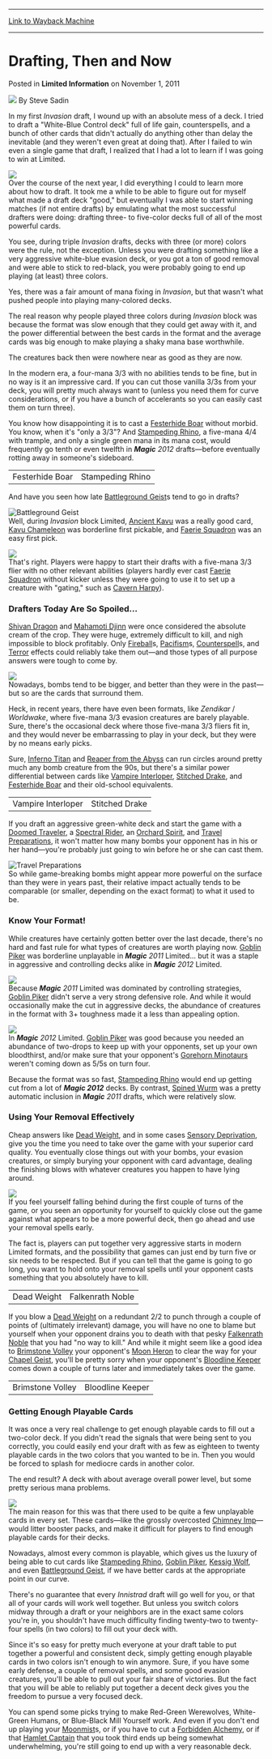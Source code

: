 
---
[Link to Wayback Machine](https://web.archive.org/web/20181213174358/https://magic.wizards.com/en/articles/archive/limited-information/drafting-then-and-now-2011-11-01)

[_metadata_:author]:- "Steve Sadin"
[_metadata_:description]:- "In my first Invasion draft, I wound up with an absolute mess of a deck. I tried to draft a `White-Blue Control deck` full of life gain, counterspells, and a bunch of other cards that didn't actually do anything other than delay the inevitable (and they weren't even great at doing that). After I failed to win even a single game that draft, I realized that I had a lot to learn if I was going to win at Limited."
[_metadata_:generator]:- "Drupal 7 (http://drupal.org)"
[_metadata_:node]:- "649256"
[_metadata_:publish_date]:- "2011-11-01"
[_metadata_:source]:- "div-main-content"
[_metadata_:title]:- "Drafting, Then and Now"
[_metadata_:wayback_capture_timestamp]:- "2018-12-13 17:43:58"
[_metadata_:wayback_raw_url]:- "https://web.archive.org/web/20181213174358id_/https://magic.wizards.com/en/articles/archive/limited-information/drafting-then-and-now-2011-11-01"
[_metadata_:wayback_url]:- "https://magic.wizards.com/en/articles/archive/limited-information/drafting-then-and-now-2011-11-01"
---


Drafting, Then and Now
======================



 Posted in **Limited Information**
 on November 1, 2011 






![](https://web.archive.org/web/20190620194624im_/https://magic.wizards.com/sites/mtg/files/styles/auth_small/public/images/person/authorpic_SteveSadin.jpg?itok=Ifg9xbZf)
By Steve Sadin











In my first *Invasion* draft, I wound up with an absolute mess of a deck. I tried to draft a "White-Blue Control deck" full of life gain, counterspells, and a bunch of other cards that didn't actually do anything other than delay the inevitable (and they weren't even great at doing that). After I failed to win even a single game that draft, I realized that I had a lot to learn if I was going to win at Limited.

![](https://media.magic.wizards.com/image_legacy_migration/images/magic/daily/li/li167_fact.jpg)  
Over the course of the next year, I did everything I could to learn more about how to draft. It took me a while to be able to figure out for myself what made a draft deck "good," but eventually I was able to start winning matches (if not entire drafts) by emulating what the most successful drafters were doing: drafting three- to five-color decks full of all of the most powerful cards.

You see, during triple *Invasion* drafts, decks with three (or more) colors were the rule, not the exception. Unless you were drafting something like a very aggressive white-blue evasion deck, or you got a ton of good removal and were able to stick to red-black, you were probably going to end up playing (at least) three colors.

Yes, there was a fair amount of mana fixing in *Invasion*, but that wasn't what pushed people into playing many-colored decks.

The real reason why people played three colors during *Invasion* block was because the format was slow enough that they could get away with it, and the power differential between the best cards in the format and the average cards was big enough to make playing a shaky mana base worthwhile.

The creatures back then were nowhere near as good as they are now.

In the modern era, a four-mana 3/3 with no abilities tends to be fine, but in no way is it an impressive card. If you can cut those vanilla 3/3s from your deck, you will pretty much always want to (unless you need them for curve considerations, or if you have a bunch of accelerants so you can easily cast them on turn three).

You know how disappointing it is to cast a [Festerhide Boar](http://gatherer.wizards.com/Pages/Card/Details.aspx?name=Festerhide+Boar) without morbid. You know, when it's "only a 3/3"? And [Stampeding Rhino](http://gatherer.wizards.com/Pages/Card/Details.aspx?name=Stampeding+Rhino), a five-mana 4/4 with trample, and only a single green mana in its mana cost, would frequently go tenth or even twelfth in ***Magic** 2012* drafts—before eventually rotting away in someone's sideboard.



|  |  |
| --- | --- |
| Festerhide Boar | Stampeding Rhino |

And have you seen how late [Battleground Geist](http://gatherer.wizards.com/Pages/Card/Details.aspx?name=Battleground+Geist)s tend to go in drafts?

![Battleground Geist](http://gatherer.wizards.com/Handlers/Image.ashx?type=card&name=Battleground+Geist)  
Well, during *Invasion* block Limited, [Ancient Kavu](http://gatherer.wizards.com/Pages/Card/Details.aspx?name=Ancient+Kavu) was a really good card, [Kavu Chameleon](http://gatherer.wizards.com/Pages/Card/Details.aspx?name=Kavu+Chameleon) was borderline first pickable, and [Faerie Squadron](http://gatherer.wizards.com/Pages/Card/Details.aspx?name=Faerie+Squadron) was an easy first pick.

![](https://media.magic.wizards.com/image_legacy_migration/images/magic/daily/li/li167_3Cards1.jpg)  
That's right. Players were happy to start their drafts with a five-mana 3/3 flier with no other relevant abilities (players hardly ever cast [Faerie Squadron](http://gatherer.wizards.com/Pages/Card/Details.aspx?name=Faerie+Squadron) without kicker unless they were going to use it to set up a creature with "gating," such as [Cavern Harpy](http://gatherer.wizards.com/Pages/Card/Details.aspx?name=Cavern+Harpy)).

### Drafters Today Are So Spoiled...

[Shivan Dragon](http://gatherer.wizards.com/Pages/Card/Details.aspx?name=Shivan+Dragon) and [Mahamoti Djinn](http://gatherer.wizards.com/Pages/Card/Details.aspx?name=Mahamoti+Djinn) were once considered the absolute cream of the crop. They were huge, extremely difficult to kill, and nigh impossible to block profitably. Only [Fireball](http://gatherer.wizards.com/Pages/Card/Details.aspx?name=Fireball)s, [Pacifism](http://gatherer.wizards.com/Pages/Card/Details.aspx?name=Pacifism)s, [Counterspell](http://gatherer.wizards.com/Pages/Card/Details.aspx?name=Counterspell)s, and [Terror](http://gatherer.wizards.com/Pages/Card/Details.aspx?name=Terror) effects could reliably take them out—and those types of all purpose answers were tough to come by.

![](https://media.magic.wizards.com/image_legacy_migration/images/magic/daily/li/li167_shivan.jpg)  
Nowadays, bombs tend to be bigger, and better than they were in the past—but so are the cards that surround them.

Heck, in recent years, there have even been formats, like *Zendikar* / *Worldwake*, where five-mana 3/3 evasion creatures are barely playable. Sure, there's the occasional deck where those five-mana 3/3 fliers fit in, and they would never be embarrassing to play in your deck, but they were by no means early picks.

Sure, [Inferno Titan](http://gatherer.wizards.com/Pages/Card/Details.aspx?name=Inferno+Titan) and [Reaper from the Abyss](http://gatherer.wizards.com/Pages/Card/Details.aspx?name=Reaper+from+the+Abyss) can run circles around pretty much any bomb creature from the 90s, but there's a similar power differential between cards like [Vampire Interloper](http://gatherer.wizards.com/Pages/Card/Details.aspx?name=Vampire+Interloper), [Stitched Drake](http://gatherer.wizards.com/Pages/Card/Details.aspx?name=Stitched+Drake), and [Festerhide Boar](http://gatherer.wizards.com/Pages/Card/Details.aspx?name=Festerhide+Boar) and their old-school equivalents.



|  |  |
| --- | --- |
| Vampire Interloper | Stitched Drake |

If you draft an aggressive green-white deck and start the game with a [Doomed Traveler](http://gatherer.wizards.com/Pages/Card/Details.aspx?name=Doomed+Traveler), a [Spectral Rider](http://gatherer.wizards.com/Pages/Card/Details.aspx?name=Spectral+Rider), an [Orchard Spirit](http://gatherer.wizards.com/Pages/Card/Details.aspx?name=Orchard+Spirit), and [Travel Preparations](http://gatherer.wizards.com/Pages/Card/Details.aspx?name=Travel+Preparations), it won't matter how many bombs your opponent has in his or her hand—you're probably just going to win before he or she can cast them.

![Travel Preparations](http://gatherer.wizards.com/Handlers/Image.ashx?type=card&name=Travel+Preparations)  
So while game-breaking bombs might appear more powerful on the surface than they were in years past, their relative impact actually tends to be comparable (or smaller, depending on the exact format) to what it used to be.

### Know Your Format!

While creatures have certainly gotten better over the last decade, there's no hard and fast rule for what types of creatures are worth playing now. [Goblin Piker](http://gatherer.wizards.com/Pages/Card/Details.aspx?name=Goblin+Piker) was borderline unplayable in ***Magic** 2011* Limited... but it was a staple in aggressive and controlling decks alike in ***Magic** 2012* Limited.

![](https://media.magic.wizards.com/image_legacy_migration/images/magic/daily/li/li167_piker.jpg)  
Because ***Magic** 2011* Limited was dominated by controlling strategies, [Goblin Piker](http://gatherer.wizards.com/Pages/Card/Details.aspx?name=Goblin+Piker) didn't serve a very strong defensive role. And while it would occasionally make the cut in aggressive decks, the abundance of creatures in the format with 3+ toughness made it a less than appealing option.

![](https://media.magic.wizards.com/image_legacy_migration/images/magic/daily/li/li167_2Cards1.jpg)  
In ***Magic** 2012* Limited. [Goblin Piker](http://gatherer.wizards.com/Pages/Card/Details.aspx?name=Goblin+Piker) was good because you needed an abundance of two-drops to keep up with your opponents, set up your own bloodthirst, and/or make sure that your opponent's [Gorehorn Minotaurs](http://gatherer.wizards.com/Pages/Card/Details.aspx?name=Gorehorn+Minotaurs) weren't coming down as 5/5s on turn four.

Because the format was so fast, [Stampeding Rhino](http://gatherer.wizards.com/Pages/Card/Details.aspx?name=Stampeding+Rhino) would end up getting cut from a lot of ***Magic 2012*** decks. By contrast, [Spined Wurm](http://gatherer.wizards.com/Pages/Card/Details.aspx?name=Spined+Wurm) was a pretty automatic inclusion in ***Magic** 2011* drafts, which were relatively slow.

### Using Your Removal Effectively

Cheap answers like [Dead Weight](http://gatherer.wizards.com/Pages/Card/Details.aspx?name=Dead+Weight), and in some cases [Sensory Deprivation](http://gatherer.wizards.com/Pages/Card/Details.aspx?name=Sensory+Deprivation), give you the time you need to take over the game with your superior card quality. You eventually close things out with your bombs, your evasion creatures, or simply burying your opponent with card advantage, dealing the finishing blows with whatever creatures you happen to have lying around.

![](https://media.magic.wizards.com/image_legacy_migration/images/magic/daily/li/li167_deadWeight.jpg)  
If you feel yourself falling behind during the first couple of turns of the game, or you seen an opportunity for yourself to quickly close out the game against what appears to be a more powerful deck, then go ahead and use your removal spells early.

The fact is, players can put together very aggressive starts in modern Limited formats, and the possibility that games can just end by turn five or six needs to be respected. But if you can tell that the game is going to go long, you want to hold onto your removal spells until your opponent casts something that you absolutely have to kill.



|  |  |
| --- | --- |
| Dead Weight | Falkenrath Noble |

If you blow a [Dead Weight](http://gatherer.wizards.com/Pages/Card/Details.aspx?name=Dead+Weight) on a redundant 2/2 to punch through a couple of points of (ultimately irrelevant) damage, you will have no one to blame but yourself when your opponent drains you to death with that pesky [Falkenrath Noble](http://gatherer.wizards.com/Pages/Card/Details.aspx?name=Falkenrath+Noble) that you had "no way to kill." And while it might seem like a good idea to [Brimstone Volley](http://gatherer.wizards.com/Pages/Card/Details.aspx?name=Brimstone+Volley) your opponent's [Moon Heron](http://gatherer.wizards.com/Pages/Card/Details.aspx?name=Moon+Heron) to clear the way for your [Chapel Geist](http://gatherer.wizards.com/Pages/Card/Details.aspx?name=Chapel+Geist), you'll be pretty sorry when your opponent's [Bloodline Keeper](http://gatherer.wizards.com/Pages/Card/Details.aspx?name=Bloodline+Keeper) comes down a couple of turns later and immediately takes over the game.



|  |  |
| --- | --- |
| Brimstone Volley | Bloodline Keeper |

### Getting Enough Playable Cards

It was once a very real challenge to get enough playable cards to fill out a two-color deck. If you didn't read the signals that were being sent to you correctly, you could easily end your draft with as few as eighteen to twenty playable cards in the two colors that you wanted to be in. Then you would be forced to splash for mediocre cards in another color.

The end result? A deck with about average overall power level, but some pretty serious mana problems.

![](https://media.magic.wizards.com/image_legacy_migration/images/magic/daily/li/li167_chimney.jpg)  
The main reason for this was that there used to be quite a few unplayable cards in every set. These cards—like the grossly overcosted [Chimney Imp](http://gatherer.wizards.com/Pages/Card/Details.aspx?name=Chimney+Imp)—would litter booster packs, and make it difficult for players to find enough playable cards for their decks.

Nowadays, almost every common is playable, which gives us the luxury of being able to cut cards like [Stampeding Rhino](http://gatherer.wizards.com/Pages/Card/Details.aspx?name=Stampeding+Rhino), [Goblin Piker](http://gatherer.wizards.com/Pages/Card/Details.aspx?name=Goblin+Piker), [Kessig Wolf](http://gatherer.wizards.com/Pages/Card/Details.aspx?name=Kessig+Wolf), and even [Battleground Geist](http://gatherer.wizards.com/Pages/Card/Details.aspx?name=Battleground+Geist), if we have better cards at the appropriate point in our curve.

There's no guarantee that every *Innistrad* draft will go well for you, or that all of your cards will work well together. But unless you switch colors midway through a draft or your neighbors are in the exact same colors you're in, you shouldn't have much difficulty finding twenty-two to twenty-four spells (in two colors) to fill out your deck with.

Since it's so easy for pretty much everyone at your draft table to put together a powerful and consistent deck, simply getting enough playable cards in two colors isn't enough to win anymore. Sure, if you have some early defense, a couple of removal spells, and some good evasion creatures, you'll be able to pull out your fair share of victories. But the fact that you will be able to reliably put together a decent deck gives you the freedom to pursue a very focused deck.

You can spend some picks trying to make Red-Green Werewolves, White-Green Humans, or Blue-Black Mill Yourself work. And even if you don't end up playing your [Moonmist](http://gatherer.wizards.com/Pages/Card/Details.aspx?name=Moonmist)s, or if you have to cut a [Forbidden Alchemy](http://gatherer.wizards.com/Pages/Card/Details.aspx?name=Forbidden+Alchemy), or if that [Hamlet Captain](http://gatherer.wizards.com/Pages/Card/Details.aspx?name=Hamlet+Captain) that you took third ends up being somewhat underwhelming, you're still going to end up with a very reasonable deck.

  






